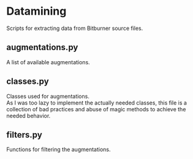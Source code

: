 # Datamining

Scripts for extracting data from Bitburner source files.

## augmentations.py

A list of available augmentations.

## classes.py

Classes used for augmentations.  
As I was too lazy to implement the actually needed classes, this file is a
collection of bad practices and abuse of magic methods to achieve the needed
behavior.

## filters.py

Functions for filtering the augmentations.
